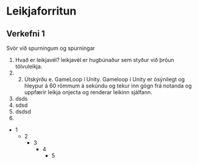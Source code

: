 # Leikjaforritun

## Verkefni 1
Svör við spurningum og spurningar
1. Hvað er leikjavél? leikjavél er hugbúnaður sem styður við þróun tölvuleikja.
2. 2.	Útskýrðu e. GameLoop í Unity. Gameloop í Unity er ósýnilegt og hleypur á 60 römmum á sekúndu og tekur inn gögn frá notanda og uppfærir leikja onjecta og renderar leikinn sjálfann. 
3. dsds
4. sdsd
5. dsdsd
6. 
  - 1
    - 2
      - 3
        - 4
           - 5
